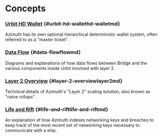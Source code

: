# Concepts

### [Urbit HD Wallet](hd-wallet.md) {#urbit-hd-wallethd-walletmd}

Azimuth has its own optional hierarchical deterministic wallet system, often referred to as a "master ticket".

### [Data Flow](flow.md) {#data-flowflowmd}

Diagrams and explanations of how data flows between Bridge and the various components inside Urbit involved with layer 2.

### [Layer 2 Overview](layer2.md) {#layer-2-overviewlayer2md}

Technical details of Azimuth's "Layer 2" scaling solution, also known as "naive rollups".

### [Life and Rift](life-and-rift.md) {#life-and-riftlife-and-riftmd}

An explanation of how Azimuth indexes networking keys and breaches to keep track of the most recent set of networking keys necessary to communicate with a ship.
